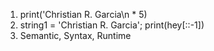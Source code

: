 1) print('Christian R. Garcia\n * 5)
2) string1 = 'Christian R. Garcia'; print(hey[::-1])
3) Semantic, Syntax, Runtime
